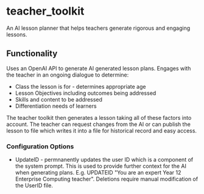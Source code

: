 # teacher_toolkit
An AI lesson planner that helps teachers generate rigorous and engaging lessons.

## Functionality

Uses an OpenAI API to generate AI generated lesson plans. Engages with the teacher in an ongoing dialogue to determine:
- Class the lesson is for - determines appropriate age 
- Lesson Objectives including outcomes being addressed
- Skills and content to be addressed
- Differentiation needs of learners

The teacher toolkit then generates a lesson taking all of these factors into account. The teacher can request changes from the AI or can publish the lesson to file which writes it into a file for historical record and easy access.

### Configuration Options
- UpdateID <str prompt> - permnanently updates the user ID which is a component of the system prompt. This is used to provide further context for the AI when generating plans. E.g. UPDATEID "You are an expert Year 12 Enterprise Computing teacher". Deletions require manual modification of the UserID file.


